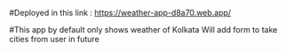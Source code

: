 #Deployed in this link : https://weather-app-d8a70.web.app/

#This app by default only shows weather of Kolkata
Will add form to take cities from user in future
